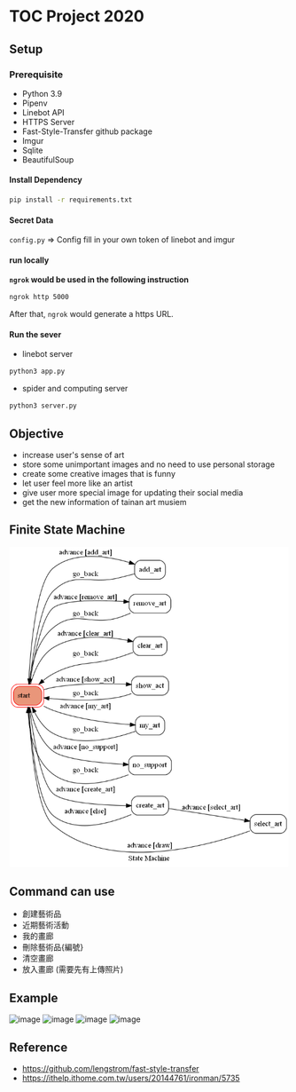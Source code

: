 # TOC Project 2020

## Setup

### Prerequisite
* Python 3.9
* Pipenv
* Linebot API
* HTTPS Server
* Fast-Style-Transfer github package
* Imgur
* Sqlite
* BeautifulSoup

#### Install Dependency
```sh
pip install -r requirements.txt
```

#### Secret Data
`config.py` => Config fill in your own token of linebot and imgur

#### run locally

**`ngrok` would be used in the following instruction**

```sh
ngrok http 5000
```

After that, `ngrok` would generate a https URL.

#### Run the sever

* linebot server
```sh
python3 app.py
```
* spider and computing server
```sh
python3 server.py
```

## Objective
* increase user's sense of art
* store some unimportant images and no need to use personal storage
* create some creative images that is funny
* let user feel more like an artist
* give user more special image for updating their social media
* get the new information of tainan art musiem

## Finite State Machine
![fsm](./static/fsm.png)

## Command can use
* 創建藝術品
* 近期藝術活動
* 我的畫廊
* 刪除藝術品{編號}
* 清空畫廊
* 放入畫廊 (需要先有上傳照片)

## Example
![image](https://user-images.githubusercontent.com/38965858/209559978-105d279b-940d-4e4b-8ca4-465b15a4247e.png)
![image](https://user-images.githubusercontent.com/38965858/209560936-7997816f-506c-4bec-b35c-fa32c75175b5.png)
![image](https://user-images.githubusercontent.com/38965858/209561029-60ddf8bd-64f3-4352-a656-8b13122c7ca5.png)
![image](https://user-images.githubusercontent.com/38965858/209561486-aae10a3e-d552-489b-b3a3-af6c6038154d.png)


## Reference
* https://github.com/lengstrom/fast-style-transfer
* https://ithelp.ithome.com.tw/users/20144761/ironman/5735
